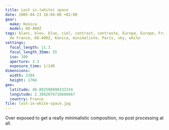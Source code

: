 ```yaml
---
title: Lost in (white) space
date: 2005-04-23 16:04:00 +02:00
gear:
  make: Konica
  model: KD-400Z
tags: blanc, bleu, blue, ciel, contrast, contraste, Europa, Europe, France, Ile
  de France, KD-400Z, Konica, minimaliste, Paris, sky, white
settings:
  focal_length: 11.3
  focal_length_35mm: 55
  iso: 100
  aperture: 3.3
  exposure_time: 1/140
dimensions:
  width: 2304
  height: 1704
geo:
  latitude: 48.892598998333334
  longitude: 2.3882076716666667
  country: France
file: lost-in-white-space.jpg
---
```


Over exposed to get a really minimalistic composition, no post processing at all.
